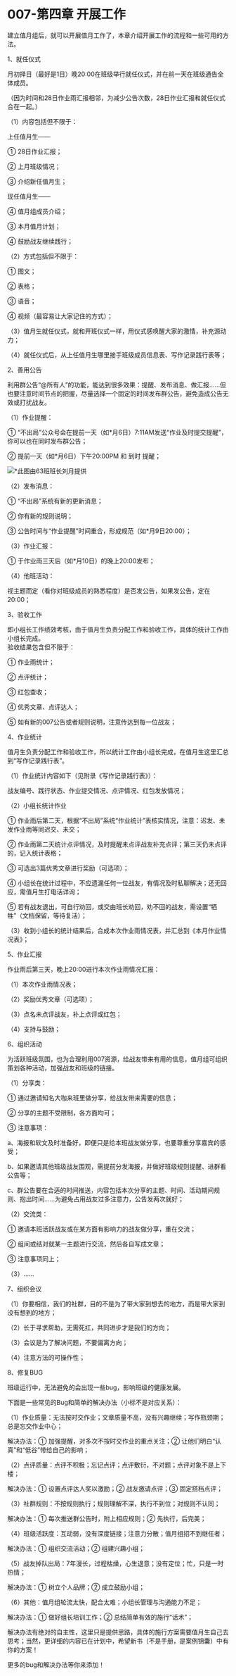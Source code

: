 # 007-第四章 开展工作

建立值月组后，就可以开展值月工作了，本章介绍开展工作的流程和一些可用的方法。

1、就任仪式

月初择日（最好是1日）晚20:00在班级举行就任仪式，并在前一天在班级通告全体成员。

（因为时间和28日作业雨汇报相邻，为减少公告次数，28日作业汇报和就任仪式合在一起。）

（1）内容包括但不限于：

上任值月生——

① 28日作业汇报；

② 上月班级情况；

③ 介绍新任值月生；

现任值月生——

④ 值月组成员介绍；

③ 本月值月计划；

④ 鼓励战友继续践行；

（2）方式包括但不限于：

① 图文；

② 表格；

③ 语音；

④ 视频（最容易让大家记住的方式）；

（3）值月生就任仪式，就和开班仪式一样，用仪式感唤醒大家的激情，补充源动力；

（4）就任仪式后，从上任值月生哪里接手班级成员信息表、写作记录践行表等；

2、善用公告

利用群公告“@所有人”的功能，能达到很多效果：提醒、发布消息、做汇报……但也要注意时间节点的把握，尽量选择一个固定的时间发布群公告，避免造成公告无效或打扰战友。

（1）作业提醒：

① “不出局”公众号会在提前一天（如\*月6日）7:11AM发送“作业及时提交提醒”，你可以也在同时发布群公告；

② 提前一天（如\*月6日）下午20:00PM 和 到时 提醒；

![](/assets/TIM图片20180115220146.jpg)\*此图由63班班长刘月提供

（2）发布消息：

① “不出局”系统有新的更新消息；

② 你有新的规则说明；

③ 公告时间与“作业提醒”时间重合，形成规范（如\*月9日20:00）；

（3）作业汇报：

① 于作业雨三天后（如\*月10日）的晚上20:00发布；

（4）他班活动：

视主题而定（看你对班级成员的熟悉程度）是否发公告，如果发公告，定在20:00；

3、验收工作

即小组长工作绩效考核，由于值月生负责分配工作和验收工作，具体的统计工作由小组长完成。  
验收结果包含但不限于：

① 作业雨统计；

② 点评统计；

③ 红包查收；

④ 优秀文章、点评达人；

⑤ 如有新的007公告或者规则说明，注意传达到每一位战友；

4、作业统计

值月生负责分配工作和验收工作，所以统计工作由小组长完成，在值月生这里汇总到“写作记录践行表”。

（1）作业统计内容如下（见附录《写作记录践行表》）：

战友编号、践行状态、作业提交情况、点评情况、红包发放情况；

（2）小组长统计作业

① 作业雨后第二天，根据“不出局”系统“作业统计”表核实情况，注意：迟发、未发作业雨等同迟交、未交；

② 作业雨第二天统计点评情况，及时提醒未点评战友补充点评；第三天仍未点评的，记入统计表格；

③ 可选出3篇优秀文章进行奖励（可选项）；

④ 小组长在统计过程中，不应遗漏任何一位战友，有情况及时私聊解决；还无回应，需值月生打电话详询；

⑤ 若有战友退出，可自行劝回，或交由班长劝回，劝不回的战友，需设置“牺牲”（文档保留，等待复活）；

（3）收到小组长的统计结果后，合成本次作业雨情况表，并汇总到《本月作业情况表》；

5、作业汇报

作业雨后第三天，晚上20:00进行本次作业雨情况汇报：

（1）本次作业雨情况表；

（2）奖励优秀文章（可选项）；

（3）点名未点评战友，补上点评或红包；

（4）支持与鼓励；

6、组织活动

为活跃班级氛围，也为合理利用007资源，给战友带来有用的信息，值月组可组织策划各种活动，加强战友和班级的链接。

（1）分享类：

① 通过邀请知名大咖来班里做分享，给战友带来需要的信息；

② 分享的主题不受限制，各方面均可；

③ 注意事项：

a、海报和软文及时准备好，即便只是给本班战友做分享，也要尊重分享嘉宾的感受；

b、如果邀请其他班级战友围观，需提前分发海报，并做好班级规则提醒、进群看公告等；

c、群公告要在合适的时间推送，内容包括本次分享的主题、时间、活动期间规则、抱出时间……为避免占用战友过多注意力，公告发两次就好；

（2）交流类：

① 邀请本班活跃战友或在某方面有影响力的战友做分享，重在交流；

② 组间或结对就某一主题进行交流，然后各自写成文章；

③ 注意事项同上；

（3）……

7、组织会议

（1）你要相信，我们的社群，目的不是为了带大家到想去的地方，而是带大家到没有想到的地方；

（2）长于寻求帮助，无需死扛，共同进步才是我们的方向；

（3）会议是为了解决问题，不要偏离方向；

（4）注意方法的可操作性；

8、修复BUG

班级运行中，无法避免的会出现一些bug，影响班级的健康发展。

下面是一些常见的Bug和简单的解决办法（小标不是对应关系）：

（1）作业质量：无法按时交作业；文章质量不高，没有兴趣继续；写作瓶颈期；总是忘交作业中心；

解决办法：① 加强提醒，对多次不按时交作业的重点关注；② 让他们明白“认真”和“低谷”带给自己的影响；

（2）点评质量：点评不积极；忘记点评；点评敷衍，不对题；点评对象不是上下楼；

解决办法：① 设置点评达人奖以激励；② 战友邀请点评；③ 固定搭档点评；

（3）社群规则：不按规则执行；规则理解不深，执行不到位；对规则不认同；

解决办法：① 每次推送群公告时，附上相应规则；② 先执行，后完美；

（4）班级活跃度：互动弱，没有深度链接；注意力分散；值月组招不到继任者；

解决办法：① 组织交流活动；② 组建兴趣小组；

（5）战友掉队出局：7年漫长，过程枯燥，心生退意；没有定位；忙，只是一时热情；

解决办法：① 树立个人品牌；② 成立鼓励小组；

（6）其他：值月组轮流太快，配合太难；小组长管理与沟通能力不足；

解决办法：① 做好组长培训工作；② 总结简单有效的施行“话术”；

解决办法有绝对的自主性，这里只是提供思路，具体的施行方案需要值月生自己去思考；当然，更详细的内容已在计划中，希望新书（不是手册，是案例锦囊）中有你的方案！

更多的bug和解决办法等你来添加！

